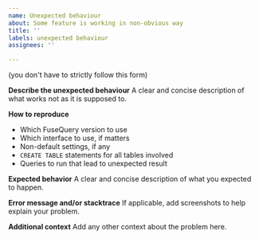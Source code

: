 ```yaml
---
name: Unexpected behaviour
about: Some feature is working in non-obvious way
title: ''
labels: unexpected behaviour
assignees: ''

---
```


(you don't have to strictly follow this form)

**Describe the unexpected behaviour**
A clear and concise description of what works not as it is supposed to.

**How to reproduce**
* Which FuseQuery version to use
* Which interface to use, if matters
* Non-default settings, if any
* `CREATE TABLE` statements for all tables involved
* Queries to run that lead to unexpected result

**Expected behavior**
A clear and concise description of what you expected to happen.

**Error message and/or stacktrace**
If applicable, add screenshots to help explain your problem.

**Additional context**
Add any other context about the problem here.

